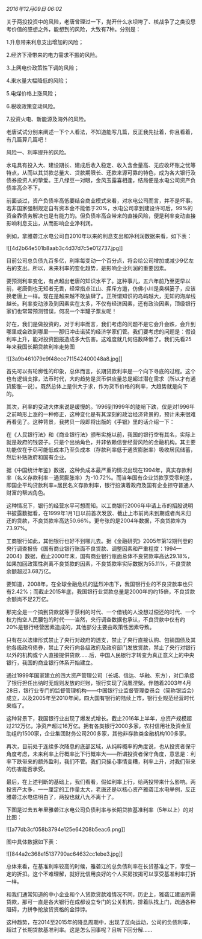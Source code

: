 _2016年12月09日 06:02_

关于两投投资中的风险，老唐曾理过一下，抛开什么水坝垮了、核战争了之类没思考价值的臆想之外，能想到的风险，大致有7种。分别是：

1.升息带来利息支出增加的风险；

2.经济下滑带来的电力需求不振的风险。

3.上网电价政策性下调的风险；

4.来水量大幅降低的风险；

5.电煤价格上涨风险；

6.税收政策变动风险。

7.投资火电、新能源及海外的风险。

老唐试试分别来阐述一下个人看法，不知道能写几篇，反正我先扯着，你且看着，有几篇算几篇吧！

风险一、利率提升的风险。

水电具有投入大、建设期长、建成后收入稳定、收入含金量高、无应收坏账之忧等特点，从而以其贷款总量大、贷款期限长、还款来源可靠的特色，成为各大银行及债券投资人的挚爱。王八绿豆一对眼，金风玉露喜相逢，结局便是水电公司资产负债率高企不下。

前面谈过，资产负债率高低要结合商业模式来看，对水电公司而言，并不是坏事。若非国家强制规定自有资本金不能低于20%，水电公司拿到建设许可后，99%的资金靠债务解决也是有能力的。但负债率高企带来的直接风险，便是利率变动直接影响利息支出，从而影响企业净利润。

例如，拿雅砻江水电公司自2010年以来的利息支出和净利润数据来看，如下表：

![[4d2b64e501b8aab3c4d37d7c5e012737.jpg]]

目前公司总负债九百多亿，利率每变动一个百分点，将会给公司增加或减少9亿左右的支出。所以，未来利率的变化趋势，是影响企业利润的重要因素。

要预测利率变化，有点超出老唐的知识水平了。这种事儿，五六年前乃至更早以前，老唐倒也无知者无畏，经常指点江山、挥斥方遒，仿佛小川是臭棋篓子，应该换老唐上一样。现在是越来越不敢放肆了。正所谓知识的岛屿越大，无知的海岸线越长。利率变动涉及到因素实在太多，不仅有经济因素，还有政治因素，顶级银行家们也常常预测错误，何况一个半罐子票友呢！

好在，我们是做投资的，对于利率而言，我们考虑的问题不是它会升会跌，会升到哪里或会跌到哪里——那归冲击诺奖的经济学家们管。我们要考虑的问题是：假设利率上升，能对投资回报造成多大伤害。这难度就几何倍数降低了。我们先看25年来我国长期贷款利率走势图

![[3a9b461079e9f48ece711542400048a8.jpg]]

首先可以有轮廓性的印象，总体而言，长期贷款利率是一个向下寻底的过程。这个也有逻辑支撑，法币时代，大的趋势是货币供应量总是超过潜在需求（所以才有通货膨胀一说）。既然总体上是供大于求，作为货币价格的利率，大趋势就是向下的。

其次，利率的变动大体来说是缓慢的。1996到1999年的陡峭下跌，仅是对1996年之前畸形上涨的一种修正，这种变化是有其深刻的政治经济背景的，预计未来很难再看见了。这种背景，我拷贝一段即将出版的《手银》里的话介绍一下：

在《人民银行法》和《商业银行法》颁布实施以前，我国的银行空有其名，实际上就是政府的钱袋子。只是个出纳角色，并非依赖信誉经营风险的金融机构。其主要功能仅在于尽可能低成本乃至负成本（存款利率低于通货膨胀率）吸收居民储蓄，然后补贴政府和国有企业。

据《中国统计年鉴》数据，这种负成本最严重的情况出现在1994年，真实存款利率（名义存款利率－通货膨胀率）为-10.72%。而当年国有企业贷款享受零利差，即国企平均贷款利率=居民名义存款利率，银行扮演着政府及国有企业掠夺普通人财富的帮凶角色。

这种情况下，银行的经营水平可想而知。以工商银行2006年申请上市的招股说明书披露数据看，在1999年1月1日以前首次发放、截止上市前尚未到期或者尚未归还的贷款，不良贷款率高达50.66%。更夸张的是2004年数据，不良贷款率为73.97%。

工商银行如此，其他银行也好不到哪儿去。据《金融研究》2005年第12期刊登的央行调查报告《国有商业银行账面不良贷款、调整因素和严重程度：1994—2004》数据，截止2000年末，国有商业银行账面总体不良贷款率高达29.18%，如果加回政策性剥离不良贷款的因素，不良贷款率实际数据为55.11%，不良贷款余额超过3.68万亿。

要知道，2008年，在全球金融危机的猛烈冲击下，我国银行业的不良贷款率也只有2.42%；而截止2015年底，我国银行业贷款总量是2000年的约15倍，不良贷款余额尚不足2万亿。

那完全是一个搞到贷款就等于获利的时代、一个借钱的人没想过偿还的时代、一个权力掏空人民腰包的时代——当然，央行调查数据也承认，不良贷款中仅有约20%是银行经营因素造成的，其他部分主要由政策性因素导致。

只有在以法律形式禁止了央行对政府的透支，禁止了央行直接认购、包销国债及其他各级政府债券，禁止了央行向各级政府及政府部门发放贷款，禁止了央行对银行以外的机构或个人直接提供贷款……后，中国人民银行才转变为真正意义上的中央银行，我国的商业银行体系开始建立。

通过1999年国家建立的四大资产管理公司（长城、信达、华融、东方），对口承接了银行担任出纳时无规则发放的烂账，银行实现了凤凰涅槃。伴随着2003年4月28日，银行业专门的监督管理机构——中国银行业监督管理委员会（简称银监会）成立，以及2005年至2010年间，四大国有银行的陆续上市，银行业规范经营时代来临了。

这种背景下，我国银行业出现了爆发式增长。截止2016年上半年，总资产规模超过212万亿，净资产超过16万亿。拥有各类银行2000多家，农村信用社及资金互助组约1500家，企业集团财务公司200多家，其他非存款类金融机构100多家。

再次，目前处于连续多次降息的底部区域，从纯粹概率的角度说，也从投资者保守角度考虑，未来利率上行概率比下行概率大——所谓投资者保守角度，意思是：利率下跌带来的额外盈利，我们不管。我们只操心事情变糟，利率上升，对我们带来的伤害能否承受。

最后，在上述判断的基础上，我们看看，假如利率上行，给两投带来什么影响。两投资产太多，一一厘定的工作量太大，老唐还是以核心资产雅砻江水电举例，反正雅砻江水电估明白了，两投也就八九不离十了。

下图是过去五年里雅砻江水电公司负债利率与长期贷款基准利率（5年以上）的对比图：

![[a77db3cf058b3794e125e64208b5eac6.png]]

图中具体数据如下表：

![[844a2c368e15137790ac64632cc1ebe3.jpg]]

总体来看，在基准利率较高的时候，雅砻江的总负债利率在长贷基准之下，享受一定的折扣。这个不难理解，就好比信用良好的个人买房按揭可以享受基准利率打折一样。

和我们通常知道的中小企业和个人贷款贷款难情况不同，历史上，雅砻江建设所需贷款，那可一直是各大银行在成都设立专门的公关机构，排着队找上门，疏通各种阻碍，力拼争抢放贷资格的金饽饽。

这种趋势，在2014至2015年的降息周期中，出现了反向运动，公司的负债利率，超过了长期贷款基准利率。这是怎么回事呢？且听下回分解……
